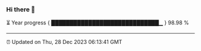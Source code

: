 ### Hi there 👋

⏳ Year progress { █████████████████████████████▁ } 98.98 %

---

⏰ Updated on Thu, 28 Dec 2023 06:13:41 GMT
